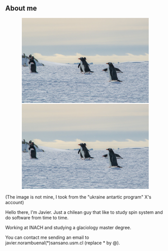 ## About me

<p align="center">
<img width="400px" src="./assets/penguins.jpg#gh-light-mode-only" title="penguins"/>
<img width="400px" src="./assets/penguins.jpg#gh-dark-mode-only" title="penguins"/>
</p>
(The image is not mine, I took from the "ukraine antartic program" X's account)

Hello there, I'm Javier. Just a chilean guy that like to study spin system and do software from time to time.

Working at INACH and studying a glaciology master degree.

You can contact me sending an email to javier.norambuenal(*)sansano.usm.cl (replace * by @).
